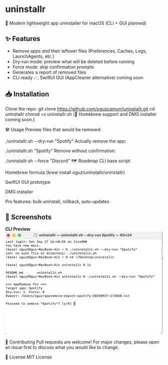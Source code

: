 # uninstallr

🚀 Modern lightweight app uninstaller for macOS (CLI + GUI planned)

## ✨ Features
- Remove apps *and* their leftover files (Preferences, Caches, Logs, LaunchAgents, etc.)
- Dry-run mode: preview what will be deleted before running
- Force mode: skip confirmation prompts
- Generates a report of removed files
- CLI ready ✅, SwiftUI GUI (AppCleaner alternative) coming soon

## 📥 Installation

Clone the repo:
git clone https://github.com/oguzcamurr/uninstallr.git
cd uninstallr
chmod +x uninstallr.sh
(📌 Homebrew support and DMG installer coming soon.)

🛠 Usage
Preview files that would be removed:

./uninstallr.sh --dry-run "Spotify"
Actually remove the app:

./uninstallr.sh "Spotify"
Remove without confirmation:

./uninstallr.sh --force "Discord"
🗺 Roadmap
 CLI base script

 Homebrew formula (brew install oguz/uninstallr/uninstallr)

 SwiftUI GUI prototype

 DMG installer

 Pro features: bulk uninstall, rollback, auto-updates

## 📸 Screenshots

**CLI Preview**  
![CLI Screenshot](docs/screenshot-cli.png)

🤝 Contributing
Pull requests are welcome!
For major changes, please open an issue first to discuss what you would like to change.

📄 License
MIT License
